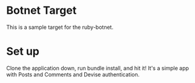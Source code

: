 # Botnet Target #

This is a sample target for the ruby-botnet.

# Set up #

Clone the application down, run bundle install, and hit it! It's a simple app with Posts and Comments and Devise authentication.